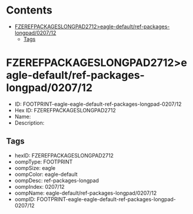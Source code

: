 



Contents
========

* [FZEREFPACKAGESLONGPAD2712>eagle-default/ref-packages-longpad/0207/12](#fzerefpackageslongpad2712eagle-defaultref-packages-longpad020712)
	* [Tags](#tags)

# FZEREFPACKAGESLONGPAD2712>eagle-default/ref-packages-longpad/0207/12

- ID: FOOTPRINT-eagle-eagle-default-ref-packages-longpad-0207/12
- Hex ID: FZEREFPACKAGESLONGPAD2712
- Name: 
- Description: 

## Tags

- hexID: FZEREFPACKAGESLONGPAD2712
- oompType: FOOTPRINT
- oompSize: eagle
- oompColor: eagle-default
- oompDesc: ref-packages-longpad
- oompIndex: 0207/12
- oompName: eagle-default/ref-packages-longpad/0207/12
- oompID: FOOTPRINT-eagle-eagle-default-ref-packages-longpad-0207/12

